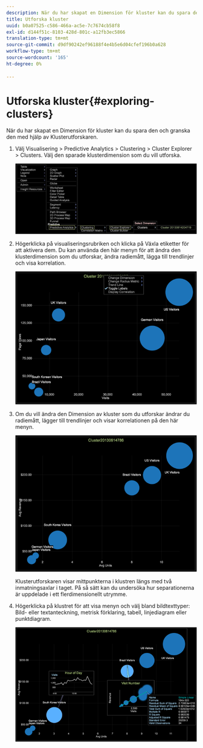 ```yaml
---
description: När du har skapat en Dimension för kluster kan du spara den och granska den med hjälp av Klusterutforskaren.
title: Utforska kluster
uuid: b0a07525-c586-466a-ac5e-7c7674cb58f8
exl-id: d144f51c-8103-428d-801c-a12fb3ec5866
translation-type: tm+mt
source-git-commit: d9df90242ef96188f4e4b5e6d04cfef196b0a628
workflow-type: tm+mt
source-wordcount: '165'
ht-degree: 0%

---
```


# Utforska kluster{#exploring-clusters}

När du har skapat en Dimension för kluster kan du spara den och granska den med hjälp av Klusterutforskaren.

1. Välj Visualisering > Predictive Analytics > Clustering > Cluster Explorer > Clusters. Välj den sparade klusterdimension som du vill utforska.

   ![](assets/explore_clusters_1.png)

1. Högerklicka på visualiseringsrubriken och klicka på Växla etiketter för att aktivera dem. Du kan använda den här menyn för att ändra den klusterdimension som du utforskar, ändra radiemått, lägga till trendlinjer och visa korrelation.

   ![](assets/explore_clusters_2.png)

1. Om du vill ändra den Dimension av kluster som du utforskar ändrar du radiemått, lägger till trendlinjer och visar korrelationen på den här menyn.

   ![](assets/explore_clusters_3.png)

   Klusterutforskaren visar mittpunkterna i klustren längs med två inmatningsaxlar i taget. På så sätt kan du undersöka hur separationerna är uppdelade i ett flerdimensionellt utrymme.

1. Högerklicka på klustret för att visa menyn och välj bland bildtexttyper: Bild- eller textanteckning, metrisk förklaring, tabell, linjediagram eller punktdiagram.

   ![](assets/explore_clusters_4.png)
